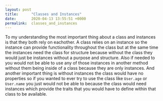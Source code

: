```yaml
---
layout: post
title:      "Classes and Instances"
date:       2020-04-13 13:55:51 +0000
permalink:  classes_and_instances
---
```



   To my understanding the most important thing about a class and instances is that they both rely on eachother. A class relies on an instance so the instance can provide functionality throughout the class but at the same time the instances need the class for structure because without the class they would just be instances without a purpose and structure. Also if needed to you would not be able to use any of those instances in another method without them being inside of a class because they are only instances. And another important thing is without instances the class would have no properties so if you wanted to ever try to use the class like `User.age` or `User.name` you just would not be able to because the class would need instances which provide the traits that you would have to define within that class to be available.


